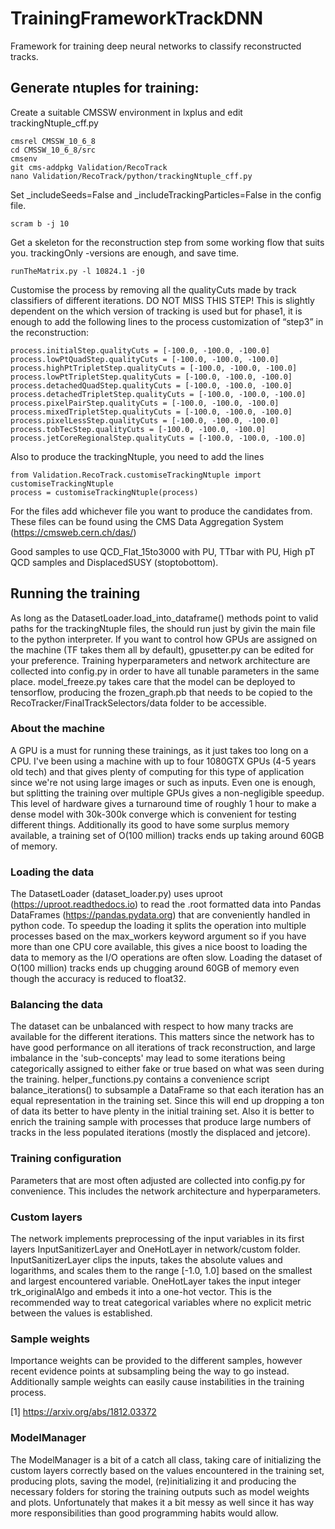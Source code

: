 # TrainingFrameworkTrackDNN
Framework for training deep neural networks to classify reconstructed tracks.

## Generate ntuples for training:

Create a suitable CMSSW environment in lxplus and edit trackingNtuple_cff.py

```
cmsrel CMSSW_10_6_8
cd CMSSW_10_6_8/src
cmsenv
git cms-addpkg Validation/RecoTrack
nano Validation/RecoTrack/python/trackingNtuple_cff.py
```

Set  _includeSeeds=False and _includeTrackingParticles=False in the config file.

```
scram b -j 10
```

Get a skeleton for the reconstruction step from some working flow that suits you. trackingOnly -versions are enough, and save time.

```
runTheMatrix.py -l 10824.1 -j0
```

Customise the process by removing all the qualityCuts made by track classifiers of different iterations. DO NOT MISS THIS STEP! This is slightly dependent on the which version of tracking is used but for phase1, it is enough to add the following lines to the process customization of “step3” in the reconstruction:

```
process.initialStep.qualityCuts = [-100.0, -100.0, -100.0]
process.lowPtQuadStep.qualityCuts = [-100.0, -100.0, -100.0]
process.highPtTripletStep.qualityCuts = [-100.0, -100.0, -100.0]
process.lowPtTripletStep.qualityCuts = [-100.0, -100.0, -100.0]
process.detachedQuadStep.qualityCuts = [-100.0, -100.0, -100.0]
process.detachedTripletStep.qualityCuts = [-100.0, -100.0, -100.0]
process.pixelPairStep.qualityCuts = [-100.0, -100.0, -100.0]
process.mixedTripletStep.qualityCuts = [-100.0, -100.0, -100.0]
process.pixelLessStep.qualityCuts = [-100.0, -100.0, -100.0]
process.tobTecStep.qualityCuts = [-100.0, -100.0, -100.0]
process.jetCoreRegionalStep.qualityCuts = [-100.0, -100.0, -100.0]
```

Also to produce the trackingNtuple, you need to add the lines 

```
from Validation.RecoTrack.customiseTrackingNtuple import customiseTrackingNtuple
process = customiseTrackingNtuple(process)
```

For the files add whichever file you want to produce the candidates from. These files can be found using the CMS Data Aggregation System (https://cmsweb.cern.ch/das/)

Good samples to use QCD_Flat_15to3000 with PU, TTbar with PU, High pT QCD samples and DisplacedSUSY (stoptobottom).

## Running the training
As long as the DatasetLoader.load_into_dataframe() methods point to valid paths for the trackingNtuple files, the should run just by givin the main file to the python interpreter. If you want to control how GPUs are assigned on the machine (TF takes them all by default), gpusetter.py can be edited for your preference. Training hyperparameters and network architecture are collected into config.py in order to have all tunable parameters in the same place. model_freeze.py takes care that the model can be deployed to tensorflow, producing the frozen_graph.pb that needs to be copied to the RecoTracker/FinalTrackSelectors/data folder to be accessible.


### About the machine
A GPU is a must for running these trainings, as it just takes too long on a CPU. I've been using a machine with up to four 1080GTX GPUs (4-5 years old tech) and that gives plenty of computing for this type of application since we're not using large images or such as inputs. Even one is enough, but splitting the training over multiple GPUs gives a non-negligible speedup. This level of hardware gives a turnaround time of roughly 1 hour to make a dense model with 30k-300k converge which is convenient for testing different things. Additionally its good to have some surplus memory available, a training set of O(100 million) tracks ends up taking around 60GB of memory.

### Loading the data
The DatasetLoader (dataset_loader.py) uses uproot (https://uproot.readthedocs.io) to read the .root formatted data into Pandas DataFrames (https://pandas.pydata.org) that are conveniently handled in python code. To speedup the loading it splits the operation into multiple processes based on the max_workers keyword argument so if you have more than one CPU core available, this gives a nice boost to loading the data to memory as the I/O operations are often slow. Loading the dataset of O(100 million) tracks ends up chugging around 60GB of memory even though the accuracy is reduced to float32.

### Balancing the data
The dataset can be unbalanced with respect to how many tracks are available for the different iterations. This matters since the network has to have good performance on all iterations of track reconstruction, and large imbalance in the 'sub-concepts' may lead to some iterations being categorically assigned to either fake or true based on what was seen during the training. helper_functions.py contains a convenience script balance_iterations() to subsample a DataFrame so that each iteration has an equal representation in the training set. Since this will end up dropping a ton of data its better to have plenty in the initial training set. Also it is better to enrich the training sample with processes that produce large numbers of tracks in the less populated iterations (mostly the displaced and jetcore).

### Training configuration
Parameters that are most often adjusted are collected into config.py for convenience. This includes the network architecture and hyperparameters.

### Custom layers
The network implements preprocessing of the input variables in its first layers InputSanitizerLayer and OneHotLayer in network/custom folder. InputSanitizerLayer clips the inputs, takes the absolute values and logarithms, and scales them to the range [-1.0, 1.0] based on the smallest and largest encountered variable. OneHotLayer takes the input integer trk_originalAlgo and embeds it into a one-hot vector. This is the recommended way to treat categorical variables where no explicit metric between the values is established.

### Sample weights
Importance weights can be provided to the different samples, however recent evidence points at subsampling being the way to go instead. Additionally sample weights can easily cause instabilities in the training process.

[1] https://arxiv.org/abs/1812.03372

### ModelManager
The ModelManager is a bit of a catch all class, taking care of initializing the custom layers correctly based on the values encountered in the training set, producing plots, saving the model, (re)initializing it and producing the necessary folders for storing the training outputs such as model weights and plots. Unfortunately that makes it a bit messy as well since it has way more responsibilities than good programming habits would allow.
